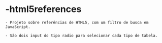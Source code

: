 # -html5references

    - Projeto sobre referências de HTML5, com um filtro de busca em JavaScript.

    - São dois input do tipo radio para selecionar cada tipo de tabela. 